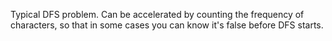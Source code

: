 Typical DFS problem. Can be accelerated by counting the frequency of characters, so that in some cases you can know it's false before DFS starts.